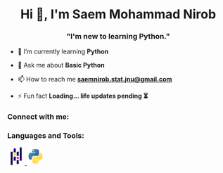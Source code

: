 <h1 align="center">Hi 👋, I'm Saem Mohammad Nirob</h1>
<h3 align="center">"I'm new to learning Python."</h3>

- 🌱 I’m currently learning **Python**

- 💬 Ask me about **Basic Python**

- 📫 How to reach me **saemnirob.stat.jnu@gmail.com**

- ⚡ Fun fact **Loading... life updates pending ⏳**

<h3 align="left">Connect with me:</h3>
<p align="left">
</p>

<h3 align="left">Languages and Tools:</h3>
<p align="left"> <a href="https://pandas.pydata.org/" target="_blank" rel="noreferrer"> <img src="https://raw.githubusercontent.com/devicons/devicon/2ae2a900d2f041da66e950e4d48052658d850630/icons/pandas/pandas-original.svg" alt="pandas" width="40" height="40"/> </a> <a href="https://www.python.org" target="_blank" rel="noreferrer"> <img src="https://raw.githubusercontent.com/devicons/devicon/master/icons/python/python-original.svg" alt="python" width="40" height="40"/> </a> </p>


